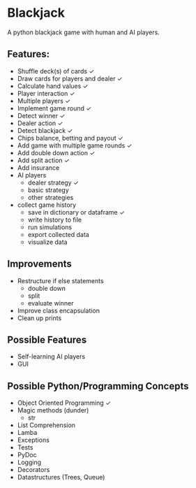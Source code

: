 # Blackjack

A python blackjack game with human and AI players.

## Features:
* Shuffle deck(s) of cards ✓
* Draw cards for players and dealer ✓
* Calculate hand values ✓
* Player interaction ✓
* Multiple players ✓
* Implement game round ✓
* Detect winner ✓
* Dealer action ✓
* Detect blackjack ✓
* Chips balance, betting and payout ✓
* Add game with multiple game rounds ✓
* Add double down action ✓
* Add split action ✓
* Add insurance
* AI players
  * dealer strategy ✓
  * basic strategy
  * other strategies
* collect game history
  * save in dictionary or dataframe ✓
  * write history to file
  * run simulations
  * export collected data
  * visualize data

## Improvements
* Restructure if else statements
  * double down
  * split
  * evaluate winner
* Improve class encapsulation
* Clean up prints

## Possible Features
* Self-learning AI players
* GUI

## Possible Python/Programming Concepts
* Object Oriented Programming ✓
* Magic methods (dunder)
  * str
* List Comprehension
* Lamba
* Exceptions
* Tests
* PyDoc
* Logging
* Decorators
* Datastructures (Trees, Queue)
